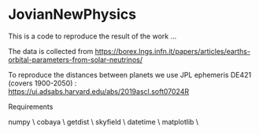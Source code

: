 # JovianNewPhysics

This is a code to reproduce the result of the work ...


The data is collected from
https://borex.lngs.infn.it/papers/articles/earths-orbital-parameters-from-solar-neutrinos/


To reproduce the distances between planets we use JPL ephemeris DE421 (covers 1900-2050) : https://ui.adsabs.harvard.edu/abs/2019ascl.soft07024R


Requirements 

numpy \\
cobaya \\
getdist \\
skyfield \\
datetime \\
matplotlib \\



